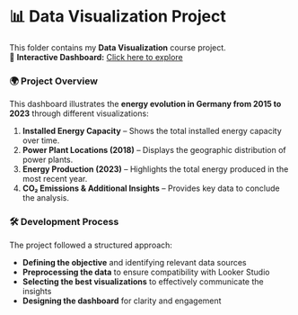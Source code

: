 # 📊 Data Visualization Project  

This folder contains my **Data Visualization** course project.  
🔗 **Interactive Dashboard:** [Click here to explore](https://lookerstudio.google.com/reporting/3b7be2ab-5eaf-4151-a284-5f9eb036c1d2?hl=en)  

### 🌍 Project Overview  
This dashboard illustrates the **energy evolution in Germany from 2015 to 2023** through different visualizations:  
1. **Installed Energy Capacity** – Shows the total installed energy capacity over time.  
2. **Power Plant Locations (2018)** – Displays the geographic distribution of power plants.  
3. **Energy Production (2023)** – Highlights the total energy produced in the most recent year.  
4. **CO₂ Emissions & Additional Insights** – Provides key data to conclude the analysis.  

### 🛠️ Development Process  
The project followed a structured approach:  
- **Defining the objective** and identifying relevant data sources  
- **Preprocessing the data** to ensure compatibility with Looker Studio  
- **Selecting the best visualizations** to effectively communicate the insights  
- **Designing the dashboard** for clarity and engagement  
